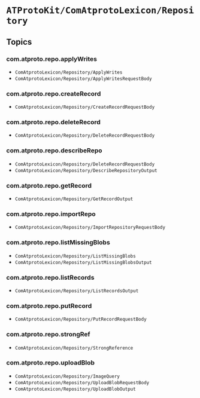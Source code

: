 # ``ATProtoKit/ComAtprotoLexicon/Repository``

## Topics

### com.atproto.repo.applyWrites

- ``ComAtprotoLexicon/Repository/ApplyWrites``
- ``ComAtprotoLexicon/Repository/ApplyWritesRequestBody``

### com.atproto.repo.createRecord

- ``ComAtprotoLexicon/Repository/CreateRecordRequestBody``

### com.atproto.repo.deleteRecord

- ``ComAtprotoLexicon/Repository/DeleteRecordRequestBody``

### com.atproto.repo.describeRepo

- ``ComAtprotoLexicon/Repository/DeleteRecordRequestBody``
- ``ComAtprotoLexicon/Repository/DescribeRepositoryOutput``

### com.atproto.repo.getRecord

- ``ComAtprotoLexicon/Repository/GetRecordOutput``

### com.atproto.repo.importRepo

- ``ComAtprotoLexicon/Repository/ImportRepositoryRequestBody``

### com.atproto.repo.listMissingBlobs

- ``ComAtprotoLexicon/Repository/ListMissingBlobs``
- ``ComAtprotoLexicon/Repository/ListMissingBlobsOutput``

### com.atproto.repo.listRecords

- ``ComAtprotoLexicon/Repository/ListRecordsOutput``

### com.atproto.repo.putRecord

- ``ComAtprotoLexicon/Repository/PutRecordRequestBody``

### com.atproto.repo.strongRef

- ``ComAtprotoLexicon/Repository/StrongReference``

### com.atproto.repo.uploadBlob

- ``ComAtprotoLexicon/Repository/ImageQuery``
- ``ComAtprotoLexicon/Repository/UploadBlobRequestBody``
- ``ComAtprotoLexicon/Repository/UploadBlobOutput``
